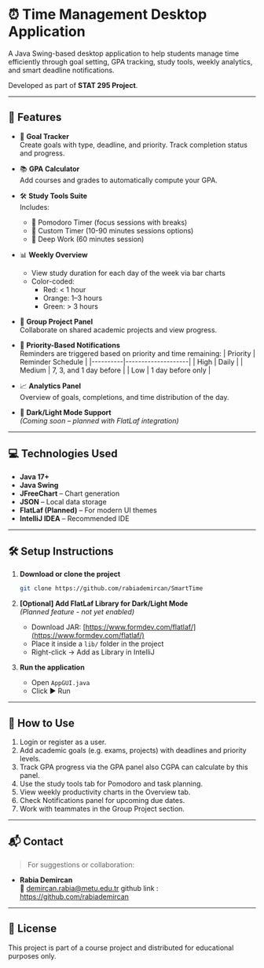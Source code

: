# ⏰ Time Management Desktop Application

A Java Swing-based desktop application to help students manage time efficiently through goal setting, GPA tracking, study tools, weekly analytics, and smart deadline notifications.

Developed as part of **STAT 295 Project**.

---

## 🚀 Features

- 🎯 **Goal Tracker**  
  Create goals with type, deadline, and priority. Track completion status and progress.

- 📚 **GPA Calculator**  
  Add courses and grades to automatically compute your GPA.

- 🛠 **Study Tools Suite**  
  Includes:
  - 📌 Pomodoro Timer (focus sessions with breaks)
  - 📝 Custom Timer (10-90 minutes sessions options)
  - 🧘 Deep Work (60 minutes session)

- 📊 **Weekly Overview**  
  - View study duration for each day of the week via bar charts  
  - Color-coded:
    - Red: < 1 hour  
    - Orange: 1–3 hours  
    - Green: > 3 hours

- 👥 **Group Project Panel**  
  Collaborate on shared academic projects and view progress.

- 🔔 **Priority-Based Notifications**  
  Reminders are triggered based on priority and time remaining:
  | Priority | Reminder Schedule |
  |----------|--------------------|
  | High     | Daily              |
  | Medium   | 7, 3, and 1 day before |
  | Low      | 1 day before only  |

- 📈 **Analytics Panel**  
  Overview of goals, completions, and time distribution of the day.

- 🌙 **Dark/Light Mode Support**  
  *(Coming soon – planned with FlatLaf integration)*

---

## 💻 Technologies Used

- **Java 17+**
- **Java Swing**
- **JFreeChart** – Chart generation
- **JSON** – Local data storage
- **FlatLaf (Planned)** – For modern UI themes
- **IntelliJ IDEA** – Recommended IDE

---

## 🛠️ Setup Instructions

1. **Download or clone the project**
   ```bash
   git clone https://github.com/rabiademircan/SmartTime
   ```

2. **[Optional] Add FlatLaf Library for Dark/Light Mode**  
   *(Planned feature - not yet enabled)*

   - Download JAR: [https://www.formdev.com/flatlaf/](https://www.formdev.com/flatlaf/)
   - Place it inside a `lib/` folder in the project
   - Right-click → Add as Library in IntelliJ

3. **Run the application**
   - Open `AppGUI.java`
   - Click ▶ Run

---

## 🧪 How to Use

1. Login or register as a user.
2. Add academic goals (e.g. exams, projects) with deadlines and priority levels.
3. Track GPA progress via the GPA panel also CGPA can calculate by this panel.
4. Use the study tools tab for Pomodoro and task planning.
5. View weekly productivity charts in the Overview tab.
6. Check Notifications panel for upcoming due dates.
7. Work with teammates in the Group Project section.

---

## 📬 Contact

> For suggestions or collaboration:

- **Rabia Demircan**  
  📧 demircan.rabia@metu.edu.tr
  github link : https://github.com/rabiademircan

---

## 📄 License

This project is part of a course project and distributed for educational purposes only.
